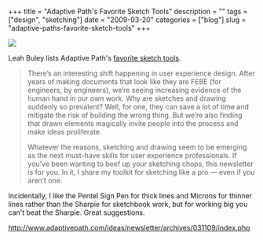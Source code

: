 +++
title = "Adaptive Path's Favorite Sketch Tools"
description = ""
tags = ["design", "sketching"]
date = "2009-03-20"
categories = ["blog"]
slug = "adaptive-paths-favorite-sketch-tools"
+++



  <div class="notebook-screenshot"><a href="http://www.adaptivepath.com/ideas/newsletter/archives/031109/index.php"><img src="/media/notebook/ap-sketch-tools-1.jpg" class="notebook-image" /></a></div><p>Leah Buley lists Adaptive Path's <a href="http://www.adaptivepath.com/ideas/newsletter/archives/031109/index.php">favorite sketch tools</a>.  </p>
<blockquote><p>There’s an interesting shift happening in user experience design. After years of making documents that look like they are FEBE (for engineers, by engineers), we’re seeing increasing evidence of the human hand in our own work. Why are sketches and drawing suddenly so prevalent? Well, for one, they can save a lot of time and mitigate the risk of building the wrong thing. But we’re also finding that drawn elements magically invite people into the process and make ideas proliferate. </p>
<p>Whatever the reasons, sketching and drawing seem to be emerging as the next must-have skills for user experience professionals. If you’ve been wanting to beef up your sketching chops, this newsletter is for you. In it, I share my toolkit for sketching like a pro — even if you aren’t one. </p></blockquote>
<p>Incidentally, I like the Pentel Sign Pen for thick lines and Microns for thinner lines rather than the Sharpie for sketchbook work, but for working big you can't beat the Sharpie. Great suggestions. </p>
    
  <a href="http://www.adaptivepath.com/ideas/newsletter/archives/031109/index.php">http://www.adaptivepath.com/ideas/newsletter/archives/031109/index.php</a>
